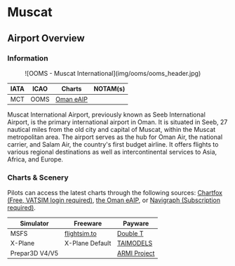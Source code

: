 # Muscat
## Airport Overview
### Information

<figure markdown>
![OOMS - Muscat International](img/ooms/ooms_header.jpg)
</figure>

| IATA | ICAO | Charts | NOTAM(s) |
|:----:|:----:|:------:|:----------:|
| MCT  | OOMS | [Oman eAIP](https://aim.caa.gov.om/index-en-GB.html)    | |

Muscat International Airport, previously known as Seeb International Airport, is the primary international airport in Oman. It is situated in Seeb, 27 nautical miles from the old city and capital of Muscat, within the Muscat metropolitan area. The airport serves as the hub for Oman Air, the national carrier, and Salam Air, the country's first budget airline. It offers flights to various regional destinations as well as intercontinental services to Asia, Africa, and Europe.

### Charts & Scenery
Pilots can access the latest charts through the following sources: [Chartfox (Free, VATSIM login required)](https://chartfox.org/), [the Oman eAIP](https://aim.caa.gov.om/index-en-GB.html), or [Navigraph (Subscription required)](https://navigraph.com/).

| Simulator      | Freeware                                                                                                           | Payware                            |
|----------------|--------------------------------------------------------------------------------------------------------------------|------------------------------------|
| MSFS           | [flightsim.to](https://flightsim.to/file/37640/ooms-muscat-int-l-muscat-oman)                                      | [Double T](https://secure.simmarket.com/double-t-ooms-muscat-intl-airport-msfs.phtml) |
| X-Plane        | X-Plane Default                                                                                                    | [TAIMODELS](https://orbxdirect.com/product/taimodels-ooms-xp11-xp12?srsltid=AfmBOor2KHE1ZPAHI3RQ085cSi1LEj5e_wyTrGOJ1XX4VqktMdLenh7D) |
| Prepar3D V4/V5 | | [ARMI Project](https://secure.simmarket.com/armi-project-muscat-international-airport-p3dv5.phtml) |
